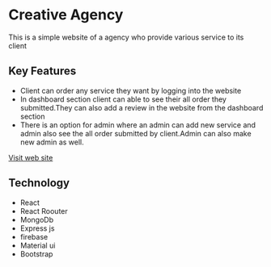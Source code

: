 # Creative Agency
This is a simple website of a agency who provide various service to its client 


## Key Features
- Client can order any service they want by logging into the website
- In dashboard section client can able to see their all order they submitted.They can also
add a review in the website from the dashboard section
- There is an option for admin where an admin can add new service and admin also see
the all order submitted by client.Admin can also make new admin as well.

[ Visit web site](https://creative-agency-f9572.web.app/)

## Technology
- React
- React Roouter 
- MongoDb 
- Express js 
- firebase
- Material ui
- Bootstrap


